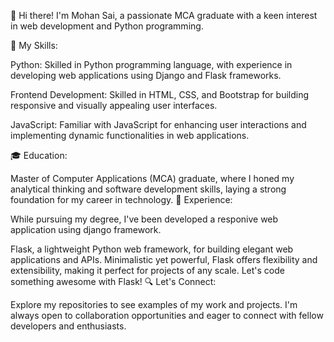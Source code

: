 👋 Hi there! I'm Mohan Sai, a passionate MCA graduate with a keen interest in web development and Python programming.

🚀 My Skills:

Python: Skilled in Python programming language, with experience in developing web applications using Django and Flask frameworks.

Frontend Development: Skilled in HTML, CSS, and Bootstrap for building responsive and visually appealing user interfaces.

JavaScript: Familiar with JavaScript for enhancing user interactions and implementing dynamic functionalities in web applications.

🎓 Education:

Master of Computer Applications (MCA) graduate, where I honed my analytical thinking and software development skills, laying a strong foundation for my career in technology.
💼 Experience:

While pursuing my degree, I've been developed a responive web application using django framework.

Flask, a lightweight Python web framework, for building elegant web applications and APIs. Minimalistic yet powerful, Flask offers flexibility and extensibility, making it perfect for projects of any scale. Let's code something awesome with Flask!
🔍 Let's Connect:

Explore my repositories to see examples of my work and projects. I'm always open to collaboration opportunities and eager to connect with fellow developers and enthusiasts. 

